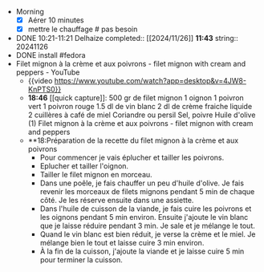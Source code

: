 - Morning
  * [x] Aérer 10 minutes
  * [x] mettre le chauffage # pas besoin
- DONE 10:21-11:21 Delhaize
  completed:: [[2024/11/26]] **11:43**
  string:: 20241126
- DONE install #fedora
- Filet mignon à la crème et aux poivrons - filet mignon with cream and peppers - YouTube
	- {{video https://www.youtube.com/watch?app=desktop&v=4JW8-KnPTS0}}
	- **18:46** [[quick capture]]: 500 gr de filet mignon 1 oignon 1 poivron vert 1 poivron rouge 1.5 dl de vin blanc 2 dl de crème fraiche liquide 2 cuillères à café de miel Coriandre ou persil Sel, poivre Huile d'olive (1) Filet mignon à la crème et aux poivrons - filet mignon with cream and peppers
	- **18:Préparation de la recette du filet mignon à la crème et aux poivrons
		- Pour commencer je vais éplucher et tailler les poivrons.
		- Eplucher et tailler l'oignon.
		- Tailler le filet mignon en morceau.
		- Dans une poêle, je fais chauffer un peu d'huile d'olive. Je fais revenir les morceaux de filets mignons pendant 5 min de chaque côté. Je les réserve ensuite dans une assiette.
		- Dans l'huile de cuisson de la viande, je fais cuire les poivrons et les oignons pendant 5 min environ. Ensuite j'ajoute le vin blanc que je laisse réduire pendant 3 min. Je sale et je mélange le tout.
		- Quand le vin blanc est bien réduit, je verse la crème et le miel. Je mélange bien le tout et laisse cuire 3 min environ.
		- À la fin de la cuisson, j'ajoute la viande et je laisse cuire 5 min pour terminer la cuisson.